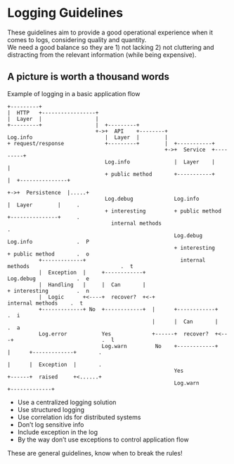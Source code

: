 # Logging Guidelines

These guidelines aim to provide a good operational experience when it comes to logs, considering quality and quantity.  
We need a good balance so they are 1) not lacking 2) not cluttering and distracting from the relevant information (while being expensive).

## A picture is worth a thousand words
Example of logging in a basic application flow

    +---------+
    |  HTTP   +-----------------+
    |  Layer  |                 |
    +---------+                 |  +---------+
                                +->+  API    +--------+
    Log.info                       |  Layer  |        |
    + request/response             +---------+        |  +-----------+
                                                      +->+  Service  +---------+
                                   Log.info              |  Layer    |         |
                                   + public method       +-----------+         |  +---------------+
                                                                               +->+  Persistence  |.....+
                                   Log.debug             Log.info                 |  Layer        |     .
                                   + interesting         + public method          +---------------+     .
                                     internal methods                                                   .
                                                         Log.debug                Log.info              .  P
                                                         + interesting            + public method       .  o
              +-------------+                              internal methods                             .  t
              |  Exception  |     +------------+                                  Log.debug             .  e
              |  Handling   |     |  Can       |                                  + interesting         .  n
              |  Logic      +<----+  recover?  +<-+                                 internal methods    .  t
              +-------------+ No  +------------+  |      +------------+                                 .  i
                                                  |      |  Can       |                                 .  a
              Log.error           Yes             +------+  recover?  +<---+                            .  l
                                  Log.warn         No    +------------+    |      +-------------+       .
                                                                           |      |  Exception  |       .
                                                         Yes               +------+  raised     +<......+
                                                         Log.warn                 +-------------+


* Use a centralized logging solution
* Use structured logging
* Use correlation ids for distributed systems
* Don’t log sensitive info
* Include exception in the log
* By the way don’t use exceptions to control application flow

These are general guidelines, know when to break the rules!

